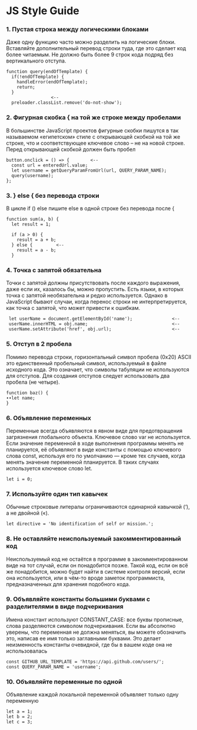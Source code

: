 # JS Style Guide

### 1. Пустая строка между логическими блоками
Даже одну функцию часто можно разделить на логические блоки. Вставляйте дополнительный перевод строки туда, где это сделает код более читаемым. Не должно быть более 9 строк кода подряд без вертикального отступа.
```
function query(endOfTemplate) {
  if(!endOfTemplate) {
    handleError(endOfTemplate);
    return;
  }
                 <--
  preloader.classList.remove('do-not-show');
  ```
  
### 2. Фигурная скобка { на той же строке между пробелами
В большинстве JavaScript проектов фигурные скобки пишутся в так называемом «египетском» стиле с открывающей скобкой на той же строке, что и соответствующее ключевое слово – не на новой строке. Перед открывающей скобкой должен быть пробел
```
button.onclick = () => {        <--
  const url = enteredUrl.value;
  let username = getQueryParamFromUrl(url, QUERY_PARAM_NAME);
  query(username);
};
```

### 3. } else { без перевода строки
В цикле if () else пишите else в одной строке без перевода после {
```
function sum(a, b) {
  let result = 1;
              
  if (a > 0) {
    result = a + b;
  } else {         <--
    result = a - b;
  }
  ```
  
### 4. Точка с запятой обязательна
Точки с запятой должны присутствовать после каждого выражения, даже если их, казалось бы, можно пропустить. Есть языки, в которых точка с запятой необязательна и редко используется. Однако в JavaScript бывают случаи, когда перенос строки не интерпретируется, как точка с запятой, что может привести к ошибкам. 
```
 let userName = document.getElementById('name');               <--
 userName.innerHTML = obj.name;                                <--
 userName.setAttribute('href', obj.url);                       <--
 ```

### 5. Отступ в 2 пробела
Помимо перевода строки, горизонтальный символ пробела (0x20) ASCII это единственный пробельный символ, используемый в файле исходного кода. Это означает, что символы табуляции не используются для отступов. Для создания отступов следует использовать два пробела (не четыре).
```
function baz() {
∙∙let name;
}
```

### 6. Объявление переменных
Переменные всегда объявляются в явном виде для предотвращения загрязнения глобального объекта. Ключевое слово var не используется. Если значение переменной в ходе выполнения программы менять не планируется, её объявляют в виде константы с помощью ключевого слова const, используя его по умолчанию — кроме тех случаев, когда менять значение переменной планируется. В таких случаях используется ключевое слово let.
```
let i = 0;
```

### 7. Используйте один тип кавычек
Обычные строковые литералы ограничиваются одинарной кавычкой (‘), а не двойной («).
```
let directive = 'No identification of self or mission.';
```

### 8. Не оставляйте неиспользуемый закомментированный код
Неиспользуемый код не остаётся в программе в закомментированном виде на тот случай, если он понадобится позже. Такой код, если он всё же понадобится, можно будет найти в системе контроля версий, если она используется, или в чём-то вроде заметок программиста, предназначенных для хранения подобного кода.

### 9. Объявляйте константы большими буквами с разделителями в виде подчеркивания
Имена констант используют CONSTANT_CASE: все буквы прописные, слова разделяются символом подчеркивания. Если вы абсолютно уверены, что переменная не должна меняться, вы можете обозначить это, написав ее имя только заглавными буквами. Это делает неизменность константы очевидной, где бы в вашем коде она не использовалась
```
const GITHUB_URL_TEMPLATE = 'https://api.github.com/users/';
const QUERY_PARAM_NAME = 'username';
```

### 10. Объявляйте переменные по одной
Объявление каждой локальной переменной объявляет только одну переменную
```
let a = 1;
let b = 2;
let c = 3;
```
